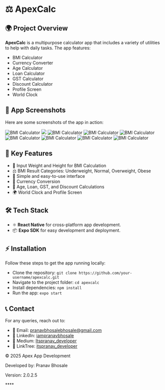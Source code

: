 <!DOCTYPE html>

  <h1>⚖️ <strong>ApexCalc</strong></h1>
  
  <div class="section">
    <h2>🌍 Project Overview</h2>
    <p><strong>ApexCalc</strong> is a multipurpose calculator app that includes a variety of utilities to help with daily tasks. The app features:</p>
    <ul>
      <li>BMI Calculator</li>
      <li>Currency Converter</li>
      <li>Age Calculator</li>
      <li>Loan Calculator</li>
      <li>GST Calculator</li>
      <li>Discount Calculator</li>
      <li>Profile Screen</li>
      <li>World Clock</li>
    </ul>
  </div>

  <div class="section">
    <h2>📸 App Screenshots</h2>
    <p>Here are some screenshots of the app in action:</p>
    <img src="../BMI_Calculator/BMICalculator ScreenShots/Screenshot 2025-02-08 234621.png-" alt="BMI Calculator" class="screenshot">
    <img src="../BMI_Calculator/BMICalculator ScreenShots/Screenshot 2025-02-08 234859.png alt="BMI Calculator" class="screenshot">
    <img src="../BMI_Calculator/BMICalculator ScreenShots/Screenshot 2025-02-08 234953.png" alt="BMI Calculator" class="screenshot">
    <img src="../BMI_Calculator/BMICalculator ScreenShots/Screenshot 2025-02-08 235040.png" alt="BMI Calculator" class="screenshot">
    <img src="../BMI_Calculator/BMICalculator ScreenShots/Screenshot 2025-02-08 235112.png" alt="BMI Calculator" class="screenshot">
    <img src="../BMI_Calculator/BMICalculator ScreenShots/Screenshot 2025-02-08 235334.png" alt="BMI Calculator" class="screenshot">
    <img src="../BMI_Calculator/BMICalculator ScreenShots/Screenshot 2025-02-08 235355.png" alt="BMI Calculator" class="screenshot">
    <img src="../BMI_Calculator/BMICalculator ScreenShots/Screenshot 2025-02-08 235421.png" alt="BMI Calculator" class="screenshot">
    <img src="../BMI_Calculator/BMICalculator ScreenShots/Screenshot 2025-02-08 235438.png" alt="BMI Calculator" class="screenshot">
   
  </div>

  <div class="section">
    <h2>🚀 Key Features</h2>
    <ul>
      <li>📏 Input Weight and Height for BMI Calculation</li>
      <li>⚖️ BMI Result Categories: Underweight, Normal, Overweight, Obese</li>
      <li>🎨 Simple and easy-to-use interface</li>
      <li>💱 Currency Conversion</li>
      <li>📅 Age, Loan, GST, and Discount Calculations</li>
      <li>🌍 World Clock and Profile Screen</li>
    </ul>
  </div>

  <div class="section">
    <h2>🛠 Tech Stack</h2>
    <ul>
      <li>⚛️ <strong>React Native</strong> for cross-platform app development.</li>
      <li>📦 <strong>Expo SDK</strong> for easy development and deployment.</li>
    </ul>
  </div>

  <div class="section">
    <h2>⚡ Installation</h2>
    <p>Follow these steps to get the app running locally:</p>
    <ul>
      <li>Clone the repository: <code>git clone https://github.com/your-username/apexcalc.git</code></li>
      <li>Navigate to the project folder: <code>cd apexcalc</code></li>
      <li>Install dependencies: <code>npm install</code></li>
      <li>Run the app: <code>expo start</code></li>
    </ul>
  </div>

  <div class="footer">
    <h2>📞 Contact</h2>
    <p>For any queries, reach out to:</p>
    <ul>
      <li>📧 Email: <a href="mailto:pranavbhosalebhosale@gmail.com">pranavbhosalebhosale@gmail.com</a></li>
      <li>📱 LinkedIn: <a href="https://www.linkedin.com/in/iampranavbhosale">iampranavbhosale</a></li>
      <li>📝 Medium: <a href="https://medium.com/@Itspranav_developer">Itspranav_developer</a></li>
      <li>🔗 LinkTree: <a href="https://linktr.ee/itspranav_developer">itspranav_developer</a></li>
    </ul>
  </div>

  <div class="footer">
    <p>&copy; 2025 Apex App Development</p>
    <p>Developed by: Pranav Bhosale</p>
    <p>Version: 2.0.2.5</p>
  </div>

</body>
</html>
****
